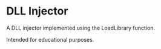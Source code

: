 # DLL Injector

A DLL injector implemented using the LoadLibrary function.

Intended for educational purposes.

